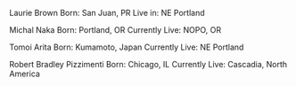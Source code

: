 Laurie Brown
Born: San Juan, PR
Live in: NE Portland


Michal Naka
Born: Portland, OR
Currently Live: NOPO, OR

Tomoi Arita
Born: Kumamoto, Japan
Currently Live: NE Portland

Robert Bradley Pizzimenti
Born: Chicago, IL
Currently Live: Cascadia, North America

